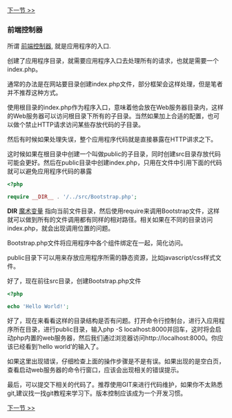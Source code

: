 [下一节 >>](02-composer.md)

### 前端控制器

所谓 [前端控制器](http://en.wikipedia.org/wiki/Front_Controller_pattern), 就是应用程序的入口.

创建了应用程序目录，就需要应用程序入口去处理所有的请求，也就是需要一个index.php。

通常的办法是在网站要目录创建index.php文件，部分框架会这样处理，但是笔者并不推荐这种方式。

使用根目录的index.php作为程序入口，意味着他会放在Web服务器目录内，这样的Web服务器可以访问根目录下所有的子目录。当然如果加上合适的配置，也可以做个禁止HTTP请求访问某些存放代码的子目录。

然后有时候如果处理失误，整个应用程序代码就是直接暴露在HTTP讲求之下。

这时候如果在根目录中创建一个叫做public的子目录，同时创建src目录存放代码可能会更好。然后在public目录中创建index.php，只用在文件中引用下面的代码就可以避免应用程序代码的暴露

```php
<?php 

require __DIR__ . '/../src/Bootstrap.php';
```

__DIR__ [魔术变量](http://php.net/manual/en/language.constants.predefined.php) 指向当前文件目录，然后使用require来调用Bootstrap文件，这样就可以做到所有的文件调用都有同样的相对路径。相关如果在不同的目录访问index.php，就会出现调用位置的问题。

Bootstrap.php文件将应用程序中各个组件绑定在一起，简化访问。

public目录下可以用来存放应用程序所需的静态资源，比如javascript/css样式文件。

好了，现在前往src目录，创建Bootstrap.php文件

```php
<?php 

echo 'Hello World!';
```

好了，现在来看看这样的目录结构是否有问题。打开命令行控制台，进行入应用程序所在目录，进行public目录，输入php -S localhost:8000并回车，这时将会启动php内置的web服务器，然后我们通过浏览器访问http://localhost:8000。你应该已经看到’hello world’的输入了。

如果这里出现错误，仔细检查上面的操作步骤是不是有误。如果出现的是空白页，查看启动web服务器的命令行窗口，应该会出现相关的错误提示。

最后，可以提交下相关的代码了。推荐使用GIT来进行代码维护，如果你不太熟悉git,建议找一找git教程来学习下。版本控制应该成为一个开发习惯。

[下一节 >>](02-composer.md)
